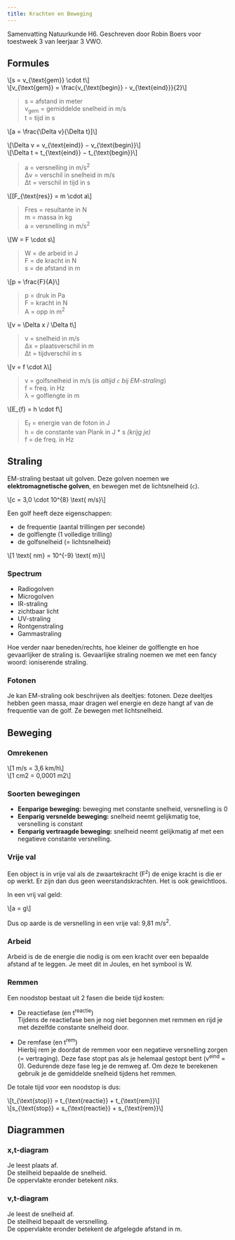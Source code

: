 ```yaml
---
title: Krachten en Beweging
---
```


Samenvatting Natuurkunde H6. Geschreven door Robin Boers voor toestweek 3 van leerjaar 3 VWO.

## Formules

\\[s = v_{\text{gem}} \cdot t\\]  
\\[v_{\text{gem}} = \frac{v_{\text{begin}} - v_{\text{eind}}}{2}\\]

> s = afstand in meter  
> v<sub>gem</sub> = gemiddelde snelheid in m/s  
> t = tijd in s

\\[a = \frac{\Delta v}{\Delta t}]\\]

\\[\Delta v = v_{\text{eind}} − v_{\text{begin}}\\]  
\\[\Delta t = t_{\text{eind}} − t_{\text{begin}}\\]

> a = versnelling in m/s<sup>2</sup>  
> Δv = verschil in snelheid in m/s  
> Δt = verschil in tijd in s

\\[[F_{\text{res}} = m \cdot a\\]

> Fres = resultante in N  
> m = massa in kg  
> a = versnelling in m/s<sup>2</sup>

\\[W = F \cdot s\\]

> W = de arbeid in J  
> F = de kracht in N  
> s = de afstand in m

\\[p = \frac{F}{A}\\]

> p = druk in Pa  
> F = kracht in N  
> A = opp in m<sup>2</sup>

\\[v = \Delta x / \Delta t\\]

> v = snelheid in m/s  
> Δx = plaatsverschil in m  
> Δt = tijdverschil in s

\\[v = f \cdot λ\\]

> v = golfsnelheid in m/s (_is altijd `c` bij EM-straling_)  
> f = freq. in Hz  
> λ = golflengte in m

\\[E_{f} = h \cdot f\\]

> E<sub>f</sub> = energie van de foton in J  
> h = de constante van Plank in J \* s _(krijg je)_  
> f = de freq. in Hz

## Straling

EM-straling bestaat uit golven. Deze golven noemen we **elektromagnetische golven**, en bewegen met de lichtsnelheid (`c`).

\\[c = 3,0 \cdot 10^{8} \text{ m/s}\\]

Een golf heeft deze eigenschappen:

- de frequentie (aantal trillingen per seconde)
- de golflengte (1 volledige trilling)
- de golfsnelheid (= lichtsnelheid)

\\[1 \text{ nm} = 10^{-9} \text{ m}\\]

### Spectrum

- Radiogolven
- Microgolven
- IR-straling
- zichtbaar licht
- UV-straling
- Rontgenstraling
- Gammastraling

Hoe verder naar beneden/rechts, hoe kleiner de golflengte en hoe gevaarlijker de straling is. Gevaarlijke straling noemen we met een fancy woord: ioniserende straling.

### Fotonen

Je kan EM-straling ook beschrijven als deeltjes: fotonen. Deze deeltjes hebben geen massa, maar dragen wel energie en deze hangt af van de frequentie van de golf. Ze bewegen met lichtsnelheid.

## Beweging

### Omrekenen

\\[1 m/s = 3,6 km/h\\]  
\\[1 cm2 = 0,0001 m2\\]

### Soorten bewegingen

- **Eenparige beweging:** beweging met constante snelheid, versnelling is 0
- **Eenparig versnelde beweging:** snelheid neemt gelijkmatig toe, versnelling is constant
- **Eenparig vertraagde beweging:** snelheid neemt gelijkmatig af met een negatieve constante versnelling.

### Vrije val

Een object is in vrije val als de zwaartekracht (F<sup>z</sup>) de enige kracht is die er op werkt. Er zijn dan dus geen weerstandskrachten. Het is ook gewichtloos.

In een vrij val geld:

\\[a = g\\]

Dus op aarde is de versnelling in een vrije val: 9,81 m/s<sup>2</sup>.

### Arbeid

Arbeid is de de energie die nodig is om een kracht over een bepaalde afstand af te leggen. Je meet dit in Joules, en het symbool is W.

### Remmen

Een noodstop bestaat uit 2 fasen die beide tijd kosten:

- De reactiefase (en t<sup>reactie</sup>)  
  Tijdens de reactiefase ben je nog niet begonnen met remmen en rijd je met dezelfde constante snelheid door.

- De remfase (en t<sup>rem</sup>)  
  Hierbij rem je doordat de remmen voor een negatieve versnelling zorgen (= vertraging). Deze fase stopt pas als je helemaal gestopt bent (v<sup>eind</sup> = 0). Gedurende deze fase leg je de remweg af. Om deze te berekenen gebruik je de gemiddelde snelheid tijdens het remmen.

De totale tijd voor een noodstop is dus:

\\[t_{\text{stop}} = t_{\text{reactie}} + t_{\text{rem}}\\]  
\\[s_{\text{stop}} = s_{\text{reactie}} + s_{\text{rem}}\\]

## Diagrammen

### x,t-diagram

Je leest plaats af.  
De steilheid bepaalde de snelheid.  
De oppervlakte eronder betekent _niks_.

### v,t-diagram

Je leest de snelheid af.  
De steilheid bepaalt de versnelling.  
De oppervlakte eronder betekent de afgelegde afstand in m.
